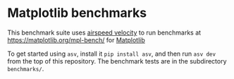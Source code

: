 # Matplotlib benchmarks

This benchmark suite uses [airspeed velocity](https://asv.readthedocs.io/en/stable/) to run benchmarks at <https://matplotlib.org/mpl-bench/> for [Matplotlib](https://matplotlib.org)


To get started using `asv`, install it `pip install asv`, and then run
`asv dev` from the top of this repository.  The benchmark tests are in the
subdirectory `benchmarks/`.
